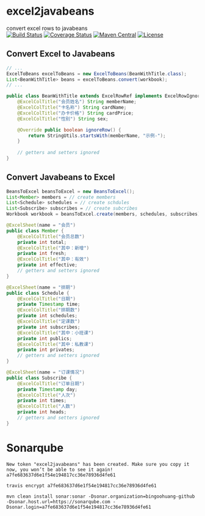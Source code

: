 # excel2javabeans
convert excel rows to javabeans
<br/>
[![Build Status](https://travis-ci.org/bingoohuang/excel2javabeans.svg?branch=master)](https://travis-ci.org/bingoohuang/excel2javabeans)
[![Coverage Status](https://coveralls.io/repos/github/bingoohuang/excel2javabeans/badge.svg?branch=master)](https://coveralls.io/github/bingoohuang/excel2javabeans?branch=master)
[![Maven Central](https://maven-badges.herokuapp.com/maven-central/com.github.bingoohuang/excel2javabeans/badge.svg?style=flat-square)](https://maven-badges.herokuapp.com/maven-central/com.github.bingoohuang/excel2javabeans/)
[![License](http://img.shields.io/:license-apache-brightgreen.svg)](http://www.apache.org/licenses/LICENSE-2.0.html)


## Convert Excel to Javabeans

```java
// ... 
ExcelToBeans excelToBeans = new ExcelToBeans(BeanWithTitle.class);
List<BeanWithTitle> beans = excelToBeans.convert(workbook);
// ...
```

```java
public class BeanWithTitle extends ExcelRowRef implements ExcelRowIgnorable {
    @ExcelColTitle("会员姓名") String memberName;
    @ExcelColTitle("卡名称") String cardName;
    @ExcelColTitle("办卡价格") String cardPrice;
    @ExcelColTitle("性别") String sex;

    @Override public boolean ignoreRow() {
        return StringUtils.startsWith(memberName, "示例-");
    }
    
    // getters and setters ignored
}
```

## Convert Javabeans to Excel
```java
BeansToExcel beansToExcel = new BeansToExcel();
List<Member> members = // create members
List<Schedule> schedules = // create schdules
List<Subscribe> subscribes = // create subcribes
Workbook workbook = beansToExcel.create(members, schedules, subscribes);
```

```java
@ExcelSheet(name = "会员")
public class Member {
    @ExcelColTitle("会员总数")
    private int total;
    @ExcelColTitle("其中：新增")
    private int fresh;
    @ExcelColTitle("其中：有效")
    private int effective;
    // getters and setters ignored
}

@ExcelSheet(name = "排期")
public class Schedule {
    @ExcelColTitle("日期")
    private Timestamp time;
    @ExcelColTitle("排期数")
    private int schedules;
    @ExcelColTitle("定课数")
    private int subscribes;
    @ExcelColTitle("其中：小班课")
    private int publics;
    @ExcelColTitle("其中：私教课")
    private int privates;
    // getters and setters ignored
}

@ExcelSheet(name = "订课情况")
public class Subscribe {
    @ExcelColTitle("订单日期")
    private Timestamp day;
    @ExcelColTitle("人次")
    private int times;
    @ExcelColTitle("人数")
    private int heads;
    // getters and setters ignored
}

```


# Sonarqube
```
New token "excel2javabeans" has been created. Make sure you copy it now, you won’t be able to see it again!
a7fe683637d6e1f54e194817cc36e78936d4fe61

travis encrypt a7fe683637d6e1f54e194817cc36e78936d4fe61

mvn clean install sonar:sonar -Dsonar.organization=bingoohuang-github -Dsonar.host.url=https://sonarqube.com -Dsonar.login=a7fe683637d6e1f54e194817cc36e78936d4fe61
```